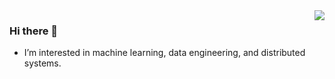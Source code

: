 <img align="right" src="https://github-readme-stats.vercel.app/api?username=cchung100m&show_icons=true&theme=buefy" />

### Hi there 👋

- I’m interested in machine learning, data engineering, and distributed systems.

<!--
**cchung100m/cchung100m** is a ✨ _special_ ✨ repository because its `README.md` (this file) appears on your GitHub profile.
